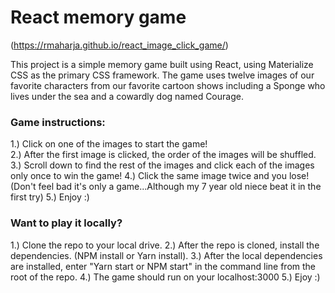 # React memory game 
(https://rmaharja.github.io/react_image_click_game/)

This project is a simple memory game built using React, using Materialize CSS as the primary CSS framework.  The game uses twelve images of our favorite characters from our favorite cartoon shows including a Sponge who lives under the sea and a cowardly dog named Courage.  

### Game instructions:
1.) Click on one of the images to start the game!<br/>
2.) After the first image is clicked, the order of the images will be shuffled.
3.) Scroll down to find the rest of the images and click each of the images only once to win the game! 
4.) Click the same image twice and you lose! (Don't feel bad it's only a game...Although my 7 year old niece beat it in the first try)
5.) Enjoy :)

### Want to play it locally?
1.) Clone the repo to your local drive.
2.) After the repo is cloned, install the dependencies. (NPM install or Yarn install).
3.) After the local dependencies are installed, enter "Yarn start or NPM start" in the command line from the root of the repo.
4.) The game should run on your localhost:3000
5.) Ejoy :)
